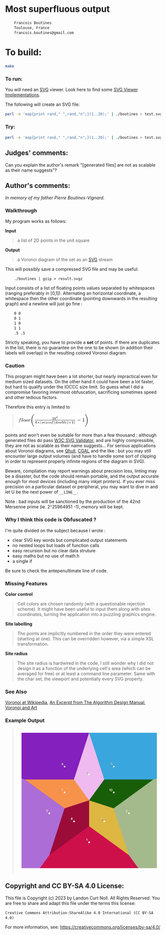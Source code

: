 # Most superfluous output

        Francois Boutines
        Toulouse, France
        francois.boutines@gmail.com

# To build:

```sh
make
```

### To run:

You will need an [SVG] viewer. Look here to find some [SVG Viewer Implementations].

   [SVG]: http://www.w3.org/Graphics/SVG/
   [SVG Viewer Implementations]: http://wiki.svg.org/Viewer_Implementations

The following will create an SVG file:

```sh
perl -e 'map{print rand," ",rand,"n";}(1..20);' | ./boutines > test.svg
```

### Try:

```sh
perl -e 'map{print rand," ",rand,"n";}(1..20);' | ./boutines > test.svg
```

## Judges' comments:

Can you explain the author's remark "[generated files] are not as scalable as their name suggests"?

## Author's comments:

_In memory of my father Pierre Boutines-Vignard._

### Walkthrough

My program works as follows:

**Input**
> a list of 2D points in the unit square

**Output**
> a Voronoi diagram of the set as an [SVG] stream

This will possibly save a compressed SVG file and may be useful:

        ./boutines | gzip > result.svgz

Input consists of a list of floating points values separated by whitespaces
(ranging preferably in [0,1]). Alternating an horizontal coordinate, a
whitespace then the other coordinate (pointing downwards in the resulting
graph) and a newline will just go fine :

        0 0
        0 1
        1 0
        1 1
        .5 .5

Strictly speaking, you have to provide a **set** of points. If there are
duplicates in the list, there is no guarantee on the one to be shown (in
addition their labels will overlap) in the resulting colored Voronoi diagram.

### Caution

This program might have been a lot shorter, but nearly impractical even for
medium sized datasets. On the other hand it could have been a lot faster, but
hard to qualify under the IOCCC size limit. So guess what I did a compromise
favoring innermost obfuscation, sacrificing sometimes speed and other tedious
factors.

Therefore this entry is limited to

> ![floor\bigg(\frac{10^6}{4\times(sizeof(double)+1)}-1\bigg)](eqn.png)

points and won't even be suitable for more than a few thousand : although
generated files do pass [W3C SVG Validator], and are highly compressible,
they are not as scalable as their name suggests… For serious applications
about Voronoi diagrams, see [Qhull], [CGAL] and the like : but you may
still encounter large output volumes (and have to handle some sort of clipping
in order to represent properly infinite regions of the diagram in SVG).

   [W3C SVG Validator]: http://jiggles.w3.org/svgvalidator/
   [Qhull]: http://www.qhull.org/
   [CGAL]: http://www.cgal.org/

Beware, compilation may report warnings about precision loss, linting may be a
disaster, but the code should remain portable, and the output accurate enough
for most devices (including many inkjet printers). If you ever miss precision
on a particular dataset or peripheral, you may want to dive in and let U be
the next power of `__LINE__`.

Note : bad inputs will be sanctioned by the production of the 42nd Mersenne
prime (ie. 2^25964951 -1), memory will be kept.

### Why I think this code is Obfuscated ?

I'm quite divided on the subject because I wrote :

  * clear SVG key words but complicated output statements
  * no nested loops but loads of function calls
  * easy recursion but no clear data struture
  * easy maths but no use of math.h
  * a single if

Be sure to check the antepenultimate line of code.

### Missing Features

**Color control**
> Cell colors are chosen randomly (with a questionable rejection scheme). It
might have been useful to input them along with sites coordinates, turning the
application into a puzzling graphics engine.

**Site labelling**
> The points are implicitly numbered in the order they were entered
(starting at one). This can be overridden however, via a simple XSL
transformation.

**Site radius**
> The site radius is hardwired in the code, I still wonder why I did not
design it as a function of the underlying cell's area (which can be averaged
for free) or at least a command line parameter. Same with the char set, the
viewport and potentially every SVG property.

### See Also

   [Voronoi at Wikipedia](http://en.wikipedia.org/wiki/Voronoi_diagram),
   [An Excerpt from The Algorithm Design Manual](http://www2.toki.or.id/book/AlgDesignManual/BOOK/BOOK4/NODE187.HTM),
   [Voronoi and Art](http://www.snibbe.com/scott/bf)

### Example Output

> ![Voronoi diagram of two regular pentagon vertices](Voronoi.png)

## Copyright and CC BY-SA 4.0 License:

This file is Copyright (c) 2023 by Landon Curt Noll.  All Rights Reserved.
You are free to share and adapt this file under the terms this license:

    Creative Commons Attribution-ShareAlike 4.0 International (CC BY-SA 4.0)

For more information, see: https://creativecommons.org/licenses/by-sa/4.0/
